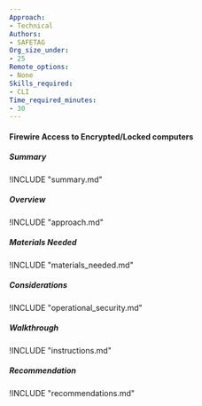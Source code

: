 ```yaml
---
Approach:
- Technical
Authors:
- SAFETAG
Org_size_under:
- 25
Remote_options:
- None
Skills_required:
- CLI
Time_required_minutes:
- 30
---
```


#### Firewire Access to Encrypted/Locked computers

##### Summary
!INCLUDE "summary.md"

##### Overview
!INCLUDE "approach.md"

##### Materials Needed
!INCLUDE "materials_needed.md"

##### Considerations
!INCLUDE "operational_security.md"

##### Walkthrough
!INCLUDE "instructions.md"

##### Recommendation
!INCLUDE "recommendations.md"
